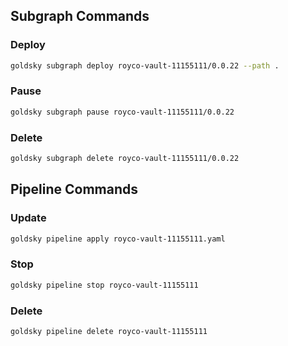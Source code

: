 ## Subgraph Commands

### Deploy

```bash
goldsky subgraph deploy royco-vault-11155111/0.0.22 --path .
```

### Pause

```bash
goldsky subgraph pause royco-vault-11155111/0.0.22
```

### Delete

```bash
goldsky subgraph delete royco-vault-11155111/0.0.22
```

## Pipeline Commands

### Update

```bash
goldsky pipeline apply royco-vault-11155111.yaml
```

### Stop

```bash
goldsky pipeline stop royco-vault-11155111
```

### Delete

```bash
goldsky pipeline delete royco-vault-11155111
```

